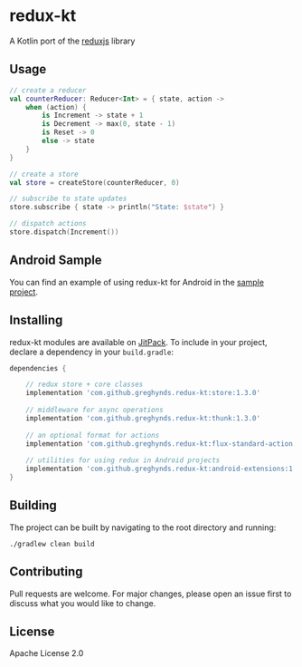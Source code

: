 # redux-kt

A Kotlin port of the [reduxjs](https://redux.js.org/introduction/getting-started#basic-example) library

## Usage

```kotlin
// create a reducer
val counterReducer: Reducer<Int> = { state, action ->
    when (action) {
        is Increment -> state + 1
        is Decrement -> max(0, state - 1)
        is Reset -> 0
        else -> state
    }
}

// create a store
val store = createStore(counterReducer, 0)

// subscribe to state updates
store.subscribe { state -> println("State: $state") }

// dispatch actions
store.dispatch(Increment())
```

## Android Sample
You can find an example of using redux-kt for Android in the [sample project](https://github.com/greghynds/redux-kt/tree/main/android-sample/src).

## Installing
redux-kt modules are available on [JitPack](https://jitpack.io). To include in your project, declare a dependency in your `build.gradle`:

```gradle
dependencies {

    // redux store + core classes
    implementation 'com.github.greghynds.redux-kt:store:1.3.0'
    
    // middleware for async operations
    implementation 'com.github.greghynds.redux-kt:thunk:1.3.0'
    
    // an optional format for actions
    implementation 'com.github.greghynds.redux-kt:flux-standard-action:1.3.0'
    
    // utilities for using redux in Android projects
    implementation 'com.github.greghynds.redux-kt:android-extensions:1.3.0'
}
```

## Building
The project can be built by navigating to the root directory and running:

```./gradlew clean build```

## Contributing
Pull requests are welcome. For major changes, please open an issue first to discuss what you would like to change.

## License
Apache License 2.0
